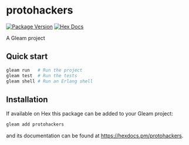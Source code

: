 # protohackers

[![Package Version](https://img.shields.io/hexpm/v/protohackers)](https://hex.pm/packages/protohackers)
[![Hex Docs](https://img.shields.io/badge/hex-docs-ffaff3)](https://hexdocs.pm/protohackers/)

A Gleam project

## Quick start

```sh
gleam run   # Run the project
gleam test  # Run the tests
gleam shell # Run an Erlang shell
```

## Installation

If available on Hex this package can be added to your Gleam project:

```sh
gleam add protohackers
```

and its documentation can be found at <https://hexdocs.pm/protohackers>.
